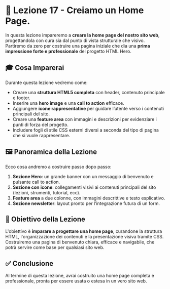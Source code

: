 # 📘 Lezione 17 - Creiamo un Home Page.

In questa lezione impareremo a **creare la home page del nostro sito web**, progettandola con cura sia dal punto di vista strutturale che visivo. Partiremo da zero per costruire una pagina iniziale che dia una **prima impressione forte e professionale** del progetto HTML Hero.

## 🎓 Cosa Imparerai

Durante questa lezione vedremo come:

- Creare una **struttura HTML5 completa** con header, contenuto principale e footer.
- Inserire una **hero image** e una **call to action** efficace.
- Aggiungere **icone rappresentative** per guidare l’utente verso i contenuti principali del sito.
- Creare una **feature area** con immagini e descrizioni per evidenziare i punti di forza del progetto.
- Includere fogli di stile CSS esterni diversi a seconda del tipo di pagina che si vuole rappresentare.

## 🖼️ Panoramica della Lezione

Ecco cosa andremo a costruire passo dopo passo:

1. **Sezione Hero**: un grande banner con un messaggio di benvenuto e pulsante call to action.
2. **Sezione con icone**: collegamenti visivi ai contenuti principali del sito (lezioni, strumenti, tutorial, ecc).
3. **Feature area** a due colonne, con immagini descrittive e testo esplicativo.
4. **Sezione newsletter**: layout pronto per l’integrazione futura di un form.

## 🎯 Obiettivo della Lezione

L'obiettivo è **imparare a progettare una home page**, curandone la struttura HTML, l'organizzazione dei contenuti e la presentazione visiva tramite CSS. Costruiremo una pagina di benvenuto chiara, efficace e navigabile, che potrà servire come base per qualsiasi sito web.

## ✅ Conclusione

Al termine di questa lezione, avrai costruito una home page completa e professionale, pronta per essere usata o estesa in un vero sito web.